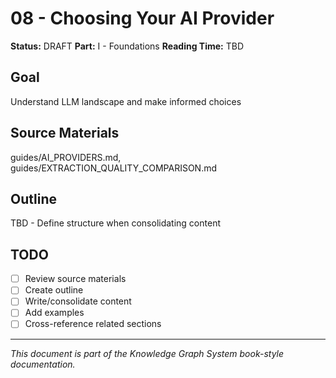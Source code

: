 # 08 - Choosing Your AI Provider

**Status:** DRAFT
**Part:** I - Foundations
**Reading Time:** TBD

## Goal

Understand LLM landscape and make informed choices

## Source Materials

guides/AI_PROVIDERS.md, guides/EXTRACTION_QUALITY_COMPARISON.md

## Outline

TBD - Define structure when consolidating content

## TODO

- [ ] Review source materials
- [ ] Create outline
- [ ] Write/consolidate content
- [ ] Add examples
- [ ] Cross-reference related sections

---

*This document is part of the Knowledge Graph System book-style documentation.*

